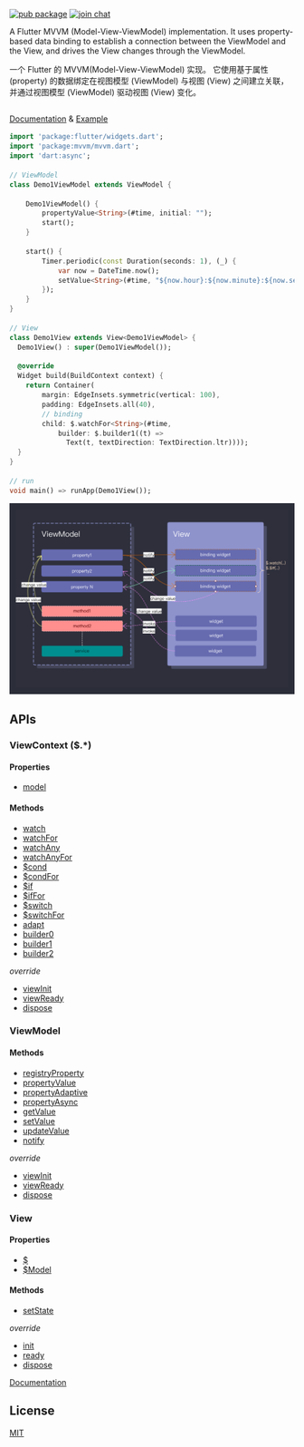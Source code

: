 
[![pub package](https://img.shields.io/pub/v/mvvm.svg)](https://pub.dev/packages/mvvm)
[![join chat](https://badges.gitter.im/flutter-mvvm/community.svg)](https://gitter.im/flutter-mvvm/community)



A Flutter MVVM (Model-View-ViewModel) implementation. It uses property-based data binding to establish a connection between the ViewModel and the View, and drives the View changes through the ViewModel.
  
  

一个 Flutter 的 MVVM(Model-View-ViewModel) 实现。 它使用基于属性 (property) 的数据绑定在视图模型 (ViewModel) 与视图 (View) 之间建立关联，并通过视图模型 (ViewModel) 驱动视图 (View) 变化。 
  
##   

[Documentation](https://pub.dev/documentation/mvvm/latest/mvvm/mvvm-library.html)  & [Example](./example/lib/main.dart) 


 
```dart
import 'package:flutter/widgets.dart';
import 'package:mvvm/mvvm.dart';
import 'dart:async';

// ViewModel
class Demo1ViewModel extends ViewModel {

    Demo1ViewModel() {
        propertyValue<String>(#time, initial: "");
        start();
    }

    start() {
        Timer.periodic(const Duration(seconds: 1), (_) {
            var now = DateTime.now();
            setValue<String>(#time, "${now.hour}:${now.minute}:${now.second}");
        });
    }
}

// View
class Demo1View extends View<Demo1ViewModel> {
  Demo1View() : super(Demo1ViewModel());

  @override
  Widget build(BuildContext context) {
    return Container(
        margin: EdgeInsets.symmetric(vertical: 100),
        padding: EdgeInsets.all(40),
        // binding
        child: $.watchFor<String>(#time, 
            builder: $.builder1((t) => 
              Text(t, textDirection: TextDirection.ltr))));
  }
}

// run
void main() => runApp(Demo1View());

```


![mvvm](./img.png)


## APIs

### ViewContext ($.*)

#### Properties

* [model](./APIs.md#viewcontextmodel)

#### Methods

* [watch](./APIs.md#watch)
* [watchFor](./APIs.md#watchfor)
* [watchAny](./APIs.md#watchany)
* [watchAnyFor](./APIs.md#watchanyfor)
* [$cond](./APIs.md#cond)
* [$condFor](./APIs.md#condfor)
* [$if](./APIs.md#if)
* [$ifFor](./APIs.md#iffor)
* [$switch](./APIs.md#switch)
* [$switchFor](./APIs.md#switchfor)
* [adapt](./APIs.md#adapt)
* [builder0](./APIs.md#builder0)
* [builder1](./APIs.md#builder1)
* [builder2](./APIs.md#builder2)

*override*

* [viewInit](./APIs.md#viewcontextviewinit)
* [viewReady](./APIs.md#viewcontextviewready)
* [dispose](./APIs.md#viewcontextdispose)

### ViewModel

#### Methods

* [registryProperty](./APIs.md#registryproperty)
* [propertyValue](./APIs.md#propertyvalue)
* [propertyAdaptive](./APIs.md#propertyadaptive)
* [propertyAsync](./APIs.md#propertyasync)
* [getValue](./APIs.md#getvalue)
* [setValue](./APIs.md#setvalue)
* [updateValue](./APIs.md#updatevalue)
* [notify](./APIs.md#notify)

*override*

* [viewInit](./APIs.md#viewmodelviewinit)
* [viewReady](./APIs.md#viewmodelviewready)
* [dispose](./APIs.md#viewmodeldispose)


### View

#### Properties

* [$](./APIs.md#viewviewcontext)
* [$Model](./APIs.md#model)

#### Methods

* [setState](./APIs.md#setstate)

*override*

* [init](./APIs.md#init)
* [ready](./APIs.md#ready)
* [dispose](./APIs.md#viewdispose)



[Documentation](https://pub.dev/documentation/mvvm/latest/mvvm/mvvm-library.html)



## License

[MIT](LICENSE)